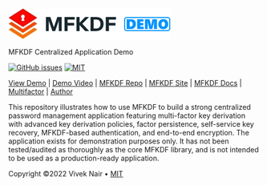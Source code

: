 [![MFKDF](./src/Images/logo.png "MFKDF DEMO")](https://demo.mfkdf.com/ "MFKDF DEMO")

MFKDF Centralized Application Demo

[![GitHub issues](https://img.shields.io/github/issues/multifactor/mfkdf-application-demo)](https://github.com/multifactor/mfkdf-application-demo/issues)
[![MIT](https://img.shields.io/badge/license-MIT-brightgreen.svg)](https://github.com/multifactor/mfkdf-application-demo/blob/main/LICENSE)

[View Demo](https://demo.mfkdf.com) |
[Demo Video](https://www.youtube.com/watch?v=u3eUsPnv7K8) |
[MFKDF Repo](https://github.com/multifactor/mfkdf) |
[MFKDF Site](https://mfkdf.com/) |
[MFKDF Docs](https://mfkdf.com/docs/) |
[Multifactor](https://github.com/multifactor) |
[Author](https://github.com/VCNinc)

This repository illustrates how to use MFKDF to build a strong centralized password management application featuring multi-factor key derivation with advanced key derivation policies, factor persistence, self-service key recovery, MFKDF-based authentication, and end-to-end encryption. The application exists for demonstration purposes only. It has not been tested/audited as thoroughly as the core MFKDF library, and is not intended to be used as a production-ready application.

Copyright ©2022 Vivek Nair • [MIT](https://github.com/multifactor/mfkdf-application-demo/blob/main/LICENSE)
